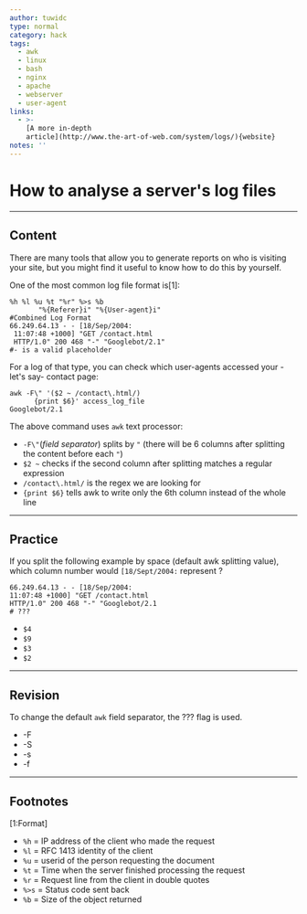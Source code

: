 ```yaml
---
author: tuwidc
type: normal
category: hack
tags:
  - awk
  - linux
  - bash
  - nginx
  - apache
  - webserver
  - user-agent
links:
  - >-
    [A more in-depth
    article](http://www.the-art-of-web.com/system/logs/){website}
notes: ''
---
```


# How to analyse a server's log files


---

## Content

There are many tools that allow you to generate reports on who is visiting your site, but you might find it useful to know how to do this by yourself. 

One of the most common log file format is[1]:

```plain-text
%h %l %u %t "%r" %>s %b 
       "%{Referer}i" "%{User-agent}i"
#Combined Log Format
66.249.64.13 - - [18/Sep/2004:
 11:07:48 +1000] "GET /contact.html 
 HTTP/1.0" 200 468 "-" "Googlebot/2.1"
#- is a valid placeholder
```

For a log of that type, you can check which user-agents accessed your -let's say- contact page:

```plain-text
awk -F\" '($2 ~ /contact\.html/)
      {print $6}' access_log_file
Googlebot/2.1
```

The above command uses `awk` text processor:

- `-F\"`(*field separator*) splits by `"` (there will be 6 columns after splitting the content before each `"`)
- `$2 ~` checks if the second column after splitting matches a regular expression
- `/contact\.html/` is the regex we are looking for
- `{print $6}` tells awk to write only the 6th column instead of the whole line


---

## Practice

If you split the following example by space (default awk splitting value), which column number would `[18/Sept/2004:` represent ?

```plain-text
66.249.64.13 - - [18/Sep/2004:
11:07:48 +1000] "GET /contact.html 
HTTP/1.0" 200 468 "-" "Googlebot/2.1
# ???
```

- `$4`
- `$9`
- `$3`
- `$2`


---

## Revision

To change the default `awk` field separator, the ??? flag is used.

- -F
- -S
- -s
- -f


---

## Footnotes

[1:Format]

- `%h`   = IP address of the client who made the request
- `%l`   =  RFC 1413 identity of the client
- `%u`   =  userid of the person requesting the document
- `%t`   =  Time when the server finished processing the request
- `%r`   =  Request line from the client in double quotes
- `%>s`  =  Status code sent back
- `%b`   =  Size of the object returned
